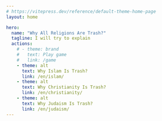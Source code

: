 ```yaml
---
# https://vitepress.dev/reference/default-theme-home-page
layout: home

hero:
  name: "Why All Religions Are Trash?"
  tagline: I will try to explain
  actions:
    # - theme: brand
    #   text: Play game
    #   link: /game
    - theme: alt
      text: Why Islam Is Trash?
      link: /en/islam/
    - theme: alt
      text: Why Christianity Is Trash?
      link: /en/christianity/
    - theme: alt
      text: Why Judaism Is Trash?
      link: /en/judaism/
---
```

